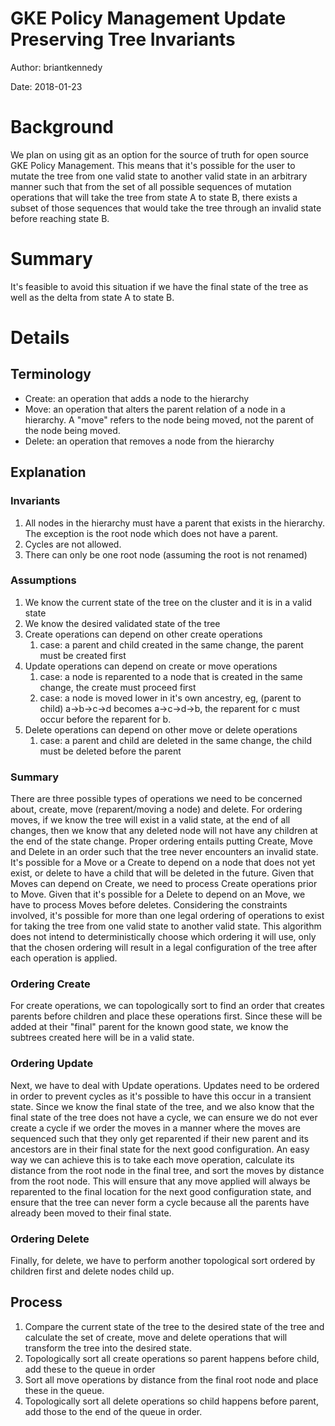 # GKE Policy Management Update Preserving Tree Invariants

Author: briantkennedy

Date: 2018-01-23

# Background

We plan on using git as an option for the source of truth for open source GKE 
Policy Management. This means that it's possible for the user to mutate the tree
from one valid state to another valid state in an arbitrary manner such that 
from the set of all possible sequences of mutation operations that will take the
tree from state A to state B, there exists a subset of those sequences that 
would take the tree through an invalid state before reaching state B.

# Summary

It's feasible to avoid this situation if we have the final state of the tree as
well as the delta from state A to state B.

# Details

## Terminology

*   Create: an operation that adds a node to the hierarchy
*   Move: an operation that alters the parent relation of a node in a hierarchy.
    A "move" refers to the node being moved, not the parent of the node being
    moved.
*   Delete: an operation that removes a node from the hierarchy

## Explanation

### Invariants

1.  All nodes in the hierarchy must have a parent that exists in the hierarchy.
    The exception is the root node which does not have a parent.
1.  Cycles are not allowed.
1.  There can only be one root node (assuming the root is not renamed)

### Assumptions

1.  We know the current state of the tree on the cluster and it is in a valid
    state
1.  We know the desired validated state of the tree
1.  Create operations can depend on other create operations
    1.  case: a parent and child created in the same change, the parent must be
        created first
1.  Update operations can depend on create or move operations
    1.  case: a node is reparented to a node that is created in the same change,
        the create must proceed first
    1.  case: a node is moved lower in it's own ancestry, eg, (parent to child)
        a->b->c->d becomes a->c->d->b, the reparent for c must occur before the
        reparent for b.
1.  Delete operations can depend on other move or delete operations
    1.  case: a parent and child are deleted in the same change, the child must
        be deleted before the parent

### Summary

There are three possible types of operations we need to be concerned about,
create, move (reparent/moving a node) and delete. For ordering moves, if we know
the tree will exist in a valid state, at the end of all changes, then we know
that any deleted node will not have any children at the end of the state change.
Proper ordering entails putting Create, Move and Delete in an order such that
the tree never encounters an invalid state. It's possible for a Move or a Create
to depend on a node that does not yet exist, or delete to have a child that will
be deleted in the future. Given that Moves can depend on Create, we need to
process Create operations prior to Move. Given that it's possible for a Delete
to depend on an Move, we have to process Moves before deletes. Considering the
constraints involved, it's possible for more than one legal ordering of
operations to exist for taking the tree from one valid state to another valid
state. This algorithm does not intend to deterministically choose which ordering
it will use, only that the chosen ordering will result in a legal configuration
of the tree after each operation is applied.

### Ordering Create

For create operations, we can topologically sort to find an order that creates
parents before children and place these operations first. Since these will be
added at their "final" parent for the known good state, we know the subtrees
created here will be in a valid state.

### Ordering Update

Next, we have to deal with Update operations. Updates need to be ordered in
order to prevent cycles as it's possible to have this occur in a transient
state. Since we know the final state of the tree, and we also know that the
final state of the tree does not have a cycle, we can ensure we do not ever
create a cycle if we order the moves in a manner where the moves are sequenced
such that they only get reparented if their new parent and its ancestors are in
their final state for the next good configuration. An easy way we can achieve
this is to take each move operation, calculate its distance from the root node
in the final tree, and sort the moves by distance from the root node. This will
ensure that any move applied will always be reparented to the final location for
the next good configuration state, and ensure that the tree can never form a
cycle because all the parents have already been moved to their final state.

### Ordering Delete

Finally, for delete, we have to perform another topological sort ordered by
children first and delete nodes child up.

## Process

1.  Compare the current state of the tree to the desired state of the tree and
    calculate the set of create, move and delete operations that will transform
    the tree into the desired state.
1.  Topologically sort all create operations so parent happens before child, add
    these to the queue in order
1.  Sort all move operations by distance from the final root node and place
    these in the queue.
1.  Topologically sort all delete operations so child happens before parent, add
    those to the end of the queue in order.
